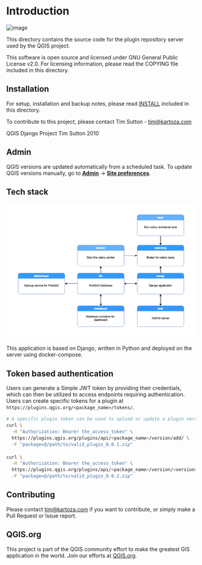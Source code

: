 # Introduction

![image](https://user-images.githubusercontent.com/178003/91536115-2356ec80-e90c-11ea-971b-f23ac72d3aea.png)

This directory contains the source code for the plugin repository server used by
the QGIS project.

This software is open source and licensed under GNU General Public License v2.0.
For licensing information, please read the COPYING file included in this directory.

## Installation

For setup, installation and backup notes, please read [INSTALL](INSTALL.md) included in this directory.

To contribute to this project, please contact Tim Sutton - tim@kartoza.com


QGIS Django Project
Tim Sutton 2010

## Admin

QGIS versions are updated automatically from a scheduled task. To update QGIS versions manually, go to **[Admin](https://plugins.qgis.org/admin/)** -> **[Site preferences](https://plugins.qgis.org/admin/preferences/sitepreference/)**.

## Tech stack

![image](./img/Docker_Services.png)

This application is based on Django, written in Python and deployed on the server using
docker-compose.

## Token based authentication

Users can generate a Simple JWT token by providing their credentials, which can then be utilized to access endpoints requiring authentication.
Users can create specific tokens for a plugin at `https://plugins.qgis.org/<package_name>/tokens/`.


```sh
# A specific plugin token can be used to upload or update a plugin version. For example:
curl \
  -H "Authorization: Bearer the_access_token" \
  https://plugins.qgis.org/plugins/api/<package_name>/version/add/ \
  -F "package=@/path/to/valid_plugin_0.0.1.zip"

curl \
  -H "Authorization: Bearer the_access_token" \
  https://plugins.qgis.org/plugins/api/<package_name>/version/<version>/update \
  -F "package=@/path/to/valid_plugin_0.0.2.zip"
```

## Contributing

Please contact tim@kartoza.com if you want to contribute, or simply make a Pull Request or Issue report.

## QGIS.org

This project is part of the QGIS community effort to make the greatest GIS application in the world.
Join our efforts at [QGIS.org](https://qgis.org).
